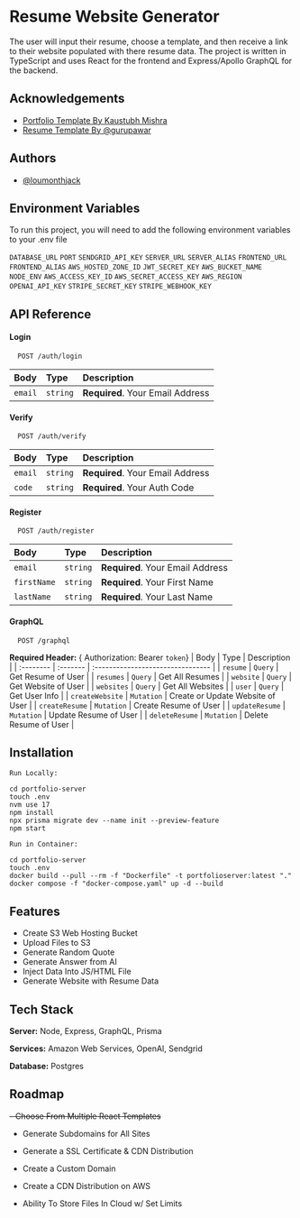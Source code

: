 
# Resume Website Generator

The user will input their resume, choose a template, and then receive a link to their website populated with there resume data. The project is written in TypeScript and uses React for the frontend and Express/Apollo GraphQL for the backend.

## Acknowledgements

 - [Portfolio Template By Kaustubh Mishra](https://github.com/kaustubhai/portfolio-template)
 - [Resume Template By @gurupawar](https://github.com/gurupawar/portfolio-react)

## Authors

- [@loumonthjack](https://www.github.com/loumonthjack)


## Environment Variables

To run this project, you will need to add the following environment variables to your .env file

`DATABASE_URL`
`PORT`
`SENDGRID_API_KEY`
`SERVER_URL`
`SERVER_ALIAS`
`FRONTEND_URL`
`FRONTEND_ALIAS`
`AWS_HOSTED_ZONE_ID`
`JWT_SECRET_KEY`
`AWS_BUCKET_NAME`
`NODE_ENV`
`AWS_ACCESS_KEY_ID`
`AWS_SECRET_ACCESS_KEY`
`AWS_REGION`
`OPENAI_API_KEY`
`STRIPE_SECRET_KEY`
`STRIPE_WEBHOOK_KEY`
## API Reference

#### Login

```http
  POST /auth/login
```

| Body | Type     | Description                |
| :-------- | :------- | :------------------------- |
| `email` | `string` | **Required**. Your Email Address |

#### Verify

```http
  POST /auth/verify
```

| Body | Type     | Description                |
| :-------- | :------- | :------------------------- |
| `email` | `string` | **Required**. Your Email Address |
| `code`  | `string` | **Required**. Your Auth Code |

#### Register

```http
  POST /auth/register
```

| Body | Type     | Description                       |
| :-------- | :------- | :-------------------------------- |
| `email`      | `string` | **Required**. Your Email Address |
| `firstName`      | `string` | **Required**. Your First Name |
| `lastName`      | `string` | **Required**. Your Last Name |

#### GraphQL

```http
  POST /graphql
```
**Required Header:** { Authorization: Bearer `token`}
| Body | Type     | Description                       |
| :-------- | :------- | :-------------------------------- |
| `resume`      | `Query` | Get Resume of User |
| `resumes`      | `Query` | Get All Resumes |
| `website`      | `Query` | Get Website of User |
| `websites`      | `Query` | Get All Websites |
| `user`      | `Query` | Get User Info |
| `createWebsite`      | `Mutation` | Create or Update Website of User |
| `createResume`      | `Mutation` | Create Resume of User |
| `updateResume`      | `Mutation` | Update Resume of User |
| `deleteResume`      | `Mutation` | Delete Resume of User |
## Installation


```LOCAL
Run Locally: 

cd portfolio-server
touch .env
nvm use 17
npm install
npx prisma migrate dev --name init --preview-feature
npm start
```

```DOCKER
Run in Container:

cd portfolio-server
touch .env
docker build --pull --rm -f "Dockerfile" -t portfolioserver:latest "."
docker compose -f "docker-compose.yaml" up -d --build
```
    
## Features

- Create S3 Web Hosting Bucket
- Upload Files to S3
- Generate Random Quote
- Generate Answer from AI
- Inject Data Into JS/HTML File
- Generate Website with Resume Data


## Tech Stack

**Server:** Node, Express, GraphQL, Prisma

**Services:** Amazon Web Services, OpenAI, Sendgrid

**Database:** Postgres


## Roadmap

~~- Choose From Multiple React Templates~~

- Generate Subdomains for All Sites

- Generate a SSL Certificate & CDN Distribution

- Create a Custom Domain

- Create a CDN Distribution on AWS

- Ability To Store Files In Cloud w/ Set Limits
